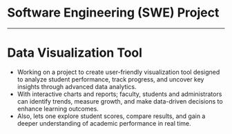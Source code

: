 # Software Engineering (SWE) Project
------------------------------------------------------------------------------------------------------------------------------------------------------------------------------------
# Data Visualization Tool
- Working on a project to create user-friendly visualization tool designed to analyze student performance, track progress, and uncover key insights through advanced data analytics.
- With interactive charts and reports; faculty, students and administrators can identify trends, measure growth, and make data-driven decisions to enhance learning outcomes.
- Also, lets one explore student scores, compare results, and gain a deeper understanding of academic performance in real time.
